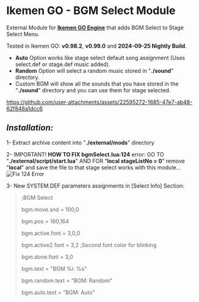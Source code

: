 # Ikemen GO - BGM Select Module
External Module for [**Ikemen GO Engine**](https://github.com/ikemen-engine/Ikemen-GO) that adds BGM Select to Stage Select Menu.

Tested in Ikemen GO: **v0.98.2**, **v0.99.0** and **2024-09-25 Nightly Build**.

- **Auto** Option works like stage select default song assignment (Uses select.def or stage.def music added).
- **Random** Option will select a random music stored in "**./sound**" directory.
- Custom BGM will show all the sounds that you have stored in the "**./sound**" directory and you can use them for stage selected.

https://github.com/user-attachments/assets/22595272-1685-47e7-ab48-62f848a1dcc6

##  _Installation:_
1- Extract archive content into "**./external/mods**" directory

2- IMPORTANT! **HOW TO FIX bgmSelect.lua:124** error:
GO TO "**./external/script/start.lua**" AND FOR "**local stageListNo = 0**"
remove "**local**" and save the file to that stage select works with this module...
![Fix 124 Error](https://github.com/user-attachments/assets/993dea42-5d52-49cc-a120-9486c709ec74)


3- New SYSTEM.DEF parameters assignments in [Select Info] Section:
>;BGM Select
>
>bgm.move.snd = 100,0
>
>bgm.pos = 160,164
>
>bgm.active.font = 3,0,0
>
>bgm.active2.font = 3,2  ;Second font color for blinking
>
>bgm.done.font = 3,0
>
>bgm.text = "BGM %i: %s"
>
>bgm.random.text = "BGM: Random"
>
>bgm.auto.text = "BGM: Auto"
